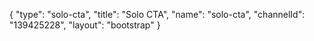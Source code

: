 {
    "type": "solo-cta",
    "title": "Solo CTA",
    "name": "solo-cta",
    "channelId": "139425228",
    "layout": "bootstrap"
}